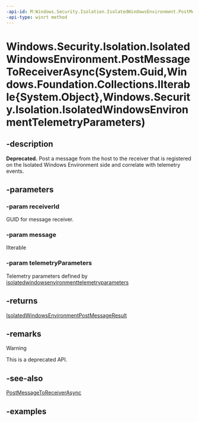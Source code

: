 ```yaml
---
-api-id: M:Windows.Security.Isolation.IsolatedWindowsEnvironment.PostMessageToReceiverAsync(System.Guid,Windows.Foundation.Collections.IIterable{System.Object},Windows.Security.Isolation.IsolatedWindowsEnvironmentTelemetryParameters)
-api-type: winrt method
---
```


# Windows.Security.Isolation.IsolatedWindowsEnvironment.PostMessageToReceiverAsync(System.Guid,Windows.Foundation.Collections.IIterable{System.Object},Windows.Security.Isolation.IsolatedWindowsEnvironmentTelemetryParameters)

<!--
public Windows.Foundation.IAsyncOperation<Windows.Security.Isolation.IsolatedWindowsEnvironmentPostMessageResult> PostMessageToReceiverAsync (Guid receiverId, System.Collections.Generic.IEnumerable<object> message, Windows.Security.Isolation.IsolatedWindowsEnvironmentTelemetryParameters telemetryParameters);
-->

## -description

**Deprecated.** Post a message from the host to the receiver that is registered on the Isolated Windows Environment side and correlate with telemetry events.

## -parameters

### -param receiverId

GUID for message receiver.

### -param message

IIterable

### -param telemetryParameters

Telemetry parameters defined by [isolatedwindowsenvironmenttelemetryparameters](isolatedwindowsenvironmenttelemetryparameters.md)

## -returns

[IsolatedWindowsEnvironmentPostMessageResult](isolatedwindowsenvironmentpostmessageresult.md)

## -remarks

> [!WARNING]
> This is a deprecated API.

## -see-also

[PostMessageToReceiverAsync](isolatedwindowsenvironment_postmessagetoreceiverasync_1987579471.md)

## -examples
